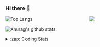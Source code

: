 ### Hi there 👋

<!--
**tao8687/tao8687** is a ✨ _special_ ✨ repository because its `README.md` (this file) appears on your GitHub profile.

Here are some ideas to get you started:

- 🔭 I’m currently working on ...
- 🌱 I’m currently learning ...
- 👯 I’m looking to collaborate on ...
- 🤔 I’m looking for help with ...
- 💬 Ask me about ...
- 📫 How to reach me: ...
- 😄 Pronouns: ...
- ⚡ Fun fact: ...
-->

<img align='right' src="https://media.giphy.com/media/M9gbBd9nbDrOTu1Mqx/giphy.gif" width="240">

  
![Top Langs](https://github-readme-stats.vercel.app/api/top-langs/?username=tao8687&layout=compact&title_color=23238E&text_color=A67D3D)

![Anurag's github stats](https://github-readme-stats.vercel.app/api?username=tao8687&show_icons=true&&text_color=A67D3D&title_color=23238E&show_icons=false&count_private=true&hide=stars)

<details>
  <summary>:zap: Coding Stats</summary>
  <br>
    
<!--START_SECTION:waka-->
![Code Time](http://img.shields.io/badge/Code%20Time-1%2C994%20hrs%2047%20mins-blue)

![Profile Views](http://img.shields.io/badge/Profile%20Views-0-blue)

**🐱 My GitHub Data** 

> 📦 1.5 MB Used in GitHub's Storage 
 > 
> 🚫 Not Opted to Hire
 > 
> 📜 63 Public Repositories 
 > 
> 🔑 24 Private Repositories 
 > 
**I'm an Early 🐤** 

```text
🌞 Morning                1733 commits        ██████████████████████░░░   89.05 % 
🌆 Daytime                90 commits          █░░░░░░░░░░░░░░░░░░░░░░░░   04.62 % 
🌃 Evening                119 commits         ██░░░░░░░░░░░░░░░░░░░░░░░   06.12 % 
🌙 Night                  4 commits           ░░░░░░░░░░░░░░░░░░░░░░░░░   00.21 % 
```
📅 **I'm Most Productive on Wednesday** 

```text
Monday                   279 commits         ████░░░░░░░░░░░░░░░░░░░░░   14.34 % 
Tuesday                  265 commits         ███░░░░░░░░░░░░░░░░░░░░░░   13.62 % 
Wednesday                336 commits         ████░░░░░░░░░░░░░░░░░░░░░   17.27 % 
Thursday                 260 commits         ███░░░░░░░░░░░░░░░░░░░░░░   13.36 % 
Friday                   276 commits         ████░░░░░░░░░░░░░░░░░░░░░   14.18 % 
Saturday                 270 commits         ███░░░░░░░░░░░░░░░░░░░░░░   13.87 % 
Sunday                   260 commits         ███░░░░░░░░░░░░░░░░░░░░░░   13.36 % 
```


📊 **This Week I Spent My Time On** 

```text
🕑︎ Time Zone: Asia/Shanghai

💬 Programming Languages: 
XML                      2 hrs 4 mins        ██████████░░░░░░░░░░░░░░░   39.86 % 
C++                      47 mins             ████░░░░░░░░░░░░░░░░░░░░░   15.40 % 
C                        38 mins             ███░░░░░░░░░░░░░░░░░░░░░░   12.28 % 
YAML                     35 mins             ███░░░░░░░░░░░░░░░░░░░░░░   11.27 % 
CMake                    21 mins             ██░░░░░░░░░░░░░░░░░░░░░░░   07.06 % 

🔥 Editors: 
Cursor                   3 hrs 54 mins       ███████████████████░░░░░░   75.24 % 
VS Code                  1 hr 17 mins        ██████░░░░░░░░░░░░░░░░░░░   24.76 % 

🐱‍💻 Projects: 
als_ros                  3 hrs               ██████████████░░░░░░░░░░░   57.93 % 
src                      41 mins             ███░░░░░░░░░░░░░░░░░░░░░░   13.35 % 
andino                   28 mins             ██░░░░░░░░░░░░░░░░░░░░░░░   09.08 % 
SeerRobotics             22 mins             ██░░░░░░░░░░░░░░░░░░░░░░░   07.08 % 
dify                     18 mins             █░░░░░░░░░░░░░░░░░░░░░░░░   05.86 % 

💻 Operating System: 
Linux                    5 hrs 11 mins       █████████████████████████   100.00 % 
```

**I Mostly Code in C++** 

```text
C++                      11 repos            ████████░░░░░░░░░░░░░░░░░   32.35 % 
Python                   9 repos             ███████░░░░░░░░░░░░░░░░░░   26.47 % 
JavaScript               2 repos             █░░░░░░░░░░░░░░░░░░░░░░░░   05.88 % 
Batchfile                1 repo              █░░░░░░░░░░░░░░░░░░░░░░░░   02.94 % 
HTML                     1 repo              █░░░░░░░░░░░░░░░░░░░░░░░░   02.94 % 
```



**Timeline**

![Lines of Code chart](https://raw.githubusercontent.com/tao8687/tao8687/master/assets/bar_graph.png)


 Last Updated on 10/05/2025 01:49:10 UTC
<!--END_SECTION:waka-->
</details>
